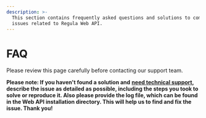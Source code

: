 ```yaml
---
description: >-
  This section contains frequently asked questions and solutions to common
  issues related to Regula Web API.
---
```


# FAQ

Please review this page carefully before contacting our support team. 

**Please note: If you haven't found a solution and** [**need technical support**](mailto:support@regulaforensics.com)**, describe the issue as detailed as possible, including the steps you took to solve or reproduce it. Also please provide the log file, which can be found in the Web API installation directory. This will help us to find and fix the issue. Thank you!**
